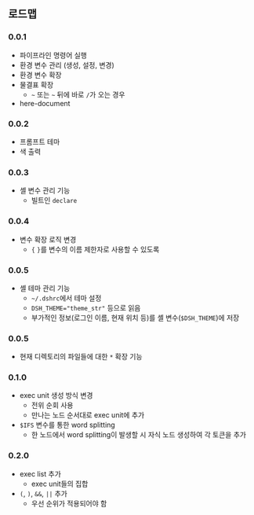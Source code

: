 ## 로드맵

### 0.0.1

- 파이프라인 명령어 실행
- 환경 변수 관리 (생성, 설정, 변경)
- 환경 변수 확장
- 물결표 확장
  - `~` 또는 `~` 뒤에 바로 `/`가 오는 경우
- here-document

### 0.0.2

- 프롬프트 테마
- 색 출력

### 0.0.3

- 셸 변수 관리 기능
  - 빌트인 `declare`

### 0.0.4

- 변수 확장 로직 변경
  - `{` `}`를 변수의 이름 제한자로 사용할 수 있도록

### 0.0.5

- 셸 테마 관리 기능
  - `~/.dshrc`에서 테마 설정
  - `DSH_THEME="theme_str"` 등으로 읽음
  - 부가적인 정보(로그인 이름, 현재 위치 등)를 셸 변수(`$DSH_THEME`)에 저장

### 0.0.5

- 현재 디렉토리의 파일들에 대한 `*` 확장 기능

### 0.1.0

- exec unit 생성 방식 변경
  - 전위 순회 사용
  - 만나는 노드 순서대로 exec unit에 추가
- `$IFS` 변수를 통한 word splitting
  - 한 노드에서 word splitting이 발생할 시 자식 노드 생성하여 각 토큰을 추가

### 0.2.0

- exec list 추가
  - exec unit들의 집합
- `(`, `)`, `&&`, `||` 추가
  - 우선 순위가 적용되어야 함
